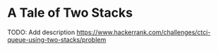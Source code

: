 # A Tale of Two Stacks
TODO: Add description
https://www.hackerrank.com/challenges/ctci-queue-using-two-stacks/problem
